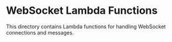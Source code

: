 # WebSocket Lambda Functions

This directory contains Lambda functions for handling WebSocket connections and messages.
